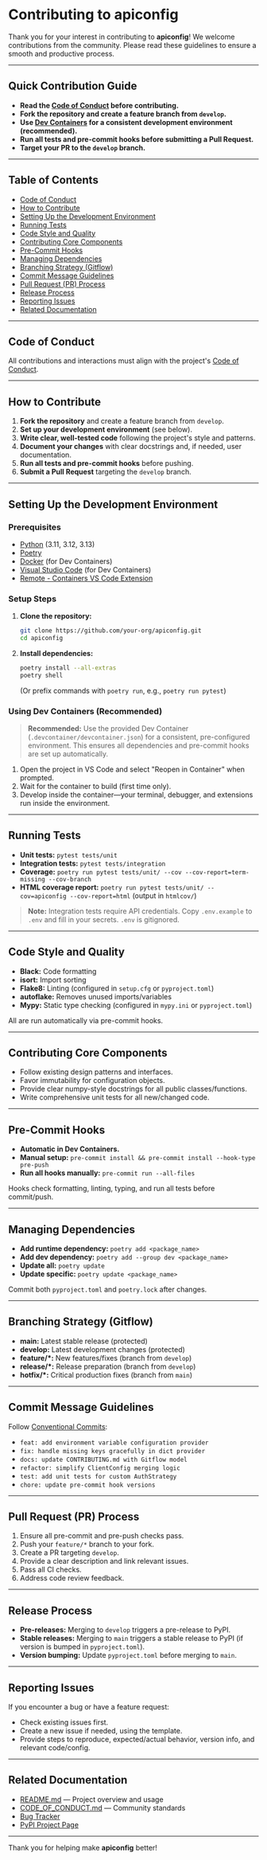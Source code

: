 # Contributing to apiconfig

Thank you for your interest in contributing to **apiconfig**! We welcome contributions from the community. Please read these guidelines to ensure a smooth and productive process.

---

## Quick Contribution Guide

- **Read the [Code of Conduct](CODE_OF_CONDUCT.md) before contributing.**
- **Fork the repository and create a feature branch from `develop`.**
- **Use [Dev Containers](#using-dev-containers-recommended) for a consistent development environment (recommended).**
- **Run all tests and pre-commit hooks before submitting a Pull Request.**
- **Target your PR to the `develop` branch.**

---

## Table of Contents

- [Code of Conduct](#code-of-conduct)
- [How to Contribute](#how-to-contribute)
- [Setting Up the Development Environment](#setting-up-the-development-environment)
- [Running Tests](#running-tests)
- [Code Style and Quality](#code-style-and-quality)
- [Contributing Core Components](#contributing-core-components)
- [Pre-Commit Hooks](#pre-commit-hooks)
- [Managing Dependencies](#managing-dependencies)
- [Branching Strategy (Gitflow)](#branching-strategy-gitflow)
- [Commit Message Guidelines](#commit-message-guidelines)
- [Pull Request (PR) Process](#pull-request-pr-process)
- [Release Process](#release-process)
- [Reporting Issues](#reporting-issues)
- [Related Documentation](#related-documentation)

---

## Code of Conduct

All contributions and interactions must align with the project's [Code of Conduct](CODE_OF_CONDUCT.md).

---

## How to Contribute

1. **Fork the repository** and create a feature branch from `develop`.
2. **Set up your development environment** (see below).
3. **Write clear, well-tested code** following the project's style and patterns.
4. **Document your changes** with clear docstrings and, if needed, user documentation.
5. **Run all tests and pre-commit hooks** before pushing.
6. **Submit a Pull Request** targeting the `develop` branch.

---

## Setting Up the Development Environment

### Prerequisites

- [Python](https://www.python.org/downloads/) (3.11, 3.12, 3.13)
- [Poetry](https://python-poetry.org/docs/#installation)
- [Docker](https://www.docker.com/get-started) (for Dev Containers)
- [Visual Studio Code](https://code.visualstudio.com/) (for Dev Containers)
- [Remote - Containers VS Code Extension](https://marketplace.visualstudio.com/items?itemName=ms-vscode-remote.remote-containers)

### Setup Steps

1. **Clone the repository:**
   ```bash
   git clone https://github.com/your-org/apiconfig.git
   cd apiconfig
   ```
2. **Install dependencies:**
   ```bash
   poetry install --all-extras
   poetry shell
   ```
   (Or prefix commands with `poetry run`, e.g., `poetry run pytest`)

### Using Dev Containers (Recommended)

> **Recommended:** Use the provided Dev Container (`.devcontainer/devcontainer.json`) for a consistent, pre-configured environment. This ensures all dependencies and pre-commit hooks are set up automatically.

1. Open the project in VS Code and select "Reopen in Container" when prompted.
2. Wait for the container to build (first time only).
3. Develop inside the container—your terminal, debugger, and extensions run inside the environment.

---

## Running Tests

- **Unit tests:** `pytest tests/unit`
- **Integration tests:** `pytest tests/integration`
- **Coverage:** `poetry run pytest tests/unit/ --cov --cov-report=term-missing --cov-branch`
- **HTML coverage report:** `poetry run pytest tests/unit/ --cov=apiconfig --cov-report=html` (output in `htmlcov/`)

> **Note:** Integration tests require API credentials. Copy `.env.example` to `.env` and fill in your secrets. `.env` is gitignored.

---

## Code Style and Quality

- **Black:** Code formatting
- **isort:** Import sorting
- **Flake8:** Linting (configured in `setup.cfg` or `pyproject.toml`)
- **autoflake:** Removes unused imports/variables
- **Mypy:** Static type checking (configured in `mypy.ini` or `pyproject.toml`)

All are run automatically via pre-commit hooks.

---

## Contributing Core Components

- Follow existing design patterns and interfaces.
- Favor immutability for configuration objects.
- Provide clear numpy-style docstrings for all public classes/functions.
- Write comprehensive unit tests for all new/changed code.

---

## Pre-Commit Hooks

- **Automatic in Dev Containers.**
- **Manual setup:** `pre-commit install && pre-commit install --hook-type pre-push`
- **Run all hooks manually:** `pre-commit run --all-files`

Hooks check formatting, linting, typing, and run all tests before commit/push.

---

## Managing Dependencies

- **Add runtime dependency:** `poetry add <package_name>`
- **Add dev dependency:** `poetry add --group dev <package_name>`
- **Update all:** `poetry update`
- **Update specific:** `poetry update <package_name>`

Commit both `pyproject.toml` and `poetry.lock` after changes.

---

## Branching Strategy (Gitflow)

- **main:** Latest stable release (protected)
- **develop:** Latest development changes (protected)
- **feature/*:** New features/fixes (branch from `develop`)
- **release/*:** Release preparation (branch from `develop`)
- **hotfix/*:** Critical production fixes (branch from `main`)

---

## Commit Message Guidelines

Follow [Conventional Commits](https://www.conventionalcommits.org/en/v1.0.0/):

- `feat: add environment variable configuration provider`
- `fix: handle missing keys gracefully in dict provider`
- `docs: update CONTRIBUTING.md with Gitflow model`
- `refactor: simplify ClientConfig merging logic`
- `test: add unit tests for custom AuthStrategy`
- `chore: update pre-commit hook versions`

---

## Pull Request (PR) Process

1. Ensure all pre-commit and pre-push checks pass.
2. Push your `feature/*` branch to your fork.
3. Create a PR targeting `develop`.
4. Provide a clear description and link relevant issues.
5. Pass all CI checks.
6. Address code review feedback.

---

## Release Process

- **Pre-releases:** Merging to `develop` triggers a pre-release to PyPI.
- **Stable releases:** Merging to `main` triggers a stable release to PyPI (if version is bumped in `pyproject.toml`).
- **Version bumping:** Update `pyproject.toml` before merging to `main`.

---

## Reporting Issues

If you encounter a bug or have a feature request:

- Check existing issues first.
- Create a new issue if needed, using the template.
- Provide steps to reproduce, expected/actual behavior, version info, and relevant code/config.

---

## Related Documentation

- [README.md](README.md) — Project overview and usage
- [CODE_OF_CONDUCT.md](CODE_OF_CONDUCT.md) — Community standards
- [Bug Tracker](https://github.com/Leikaab/apiconfig/issues)
- [PyPI Project Page](https://pypi.org/project/apiconfig/)

---

Thank you for helping make **apiconfig** better!